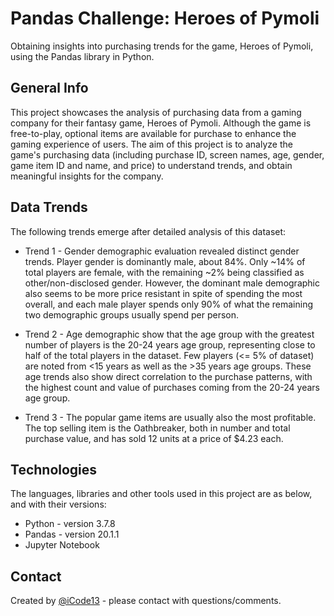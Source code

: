 # Pandas Challenge: Heroes of Pymoli

Obtaining insights into purchasing trends for the game, Heroes of Pymoli, using the Pandas library in Python.

## General Info

This project showcases the analysis of purchasing data from a gaming company for their fantasy game, Heroes of Pymoli. Although the game is free-to-play, optional items are available for purchase to enhance the gaming experience of users. The aim of this project is to analyze the game's purchasing data (including purchase ID, screen names, age, gender, game item ID and name, and price) to understand trends, and obtain meaningful insights for the company.

## Data Trends

The following trends emerge after detailed analysis of this dataset:

* Trend 1 - 
Gender demographic evaluation revealed distinct gender trends. Player gender is dominantly male, about 84%. Only ~14% of total players are female, with the remaining ~2% being classified as other/non-disclosed gender. However, the dominant male demographic also seems to be more price resistant in spite of spending the most overall, and each male player spends only 90% of what the remaining two demographic groups usually spend per person. 

* Trend 2 -
Age demographic show that the age group with the greatest number of players is the 20-24 years age group, representing close to half of the total players in the dataset. Few players (<= 5% of dataset) are noted from <15 years as well as the >35 years age groups. These age trends also show direct correlation to the purchase patterns, with the highest count and value of purchases coming from the 20-24 years age group. 

* Trend 3 -
The popular game items are usually also the most profitable. The top selling item is the Oathbreaker, both in number and total purchase value, and has sold 12 units at a price of $4.23 each.

## Technologies

The languages, libraries and other tools used in this project are as below, and with their versions:

* Python - version 3.7.8
* Pandas - version 20.1.1
* Jupyter Notebook

## Contact

Created by [@iCode13](https://github.com/iCode13) - please contact with questions/comments.



